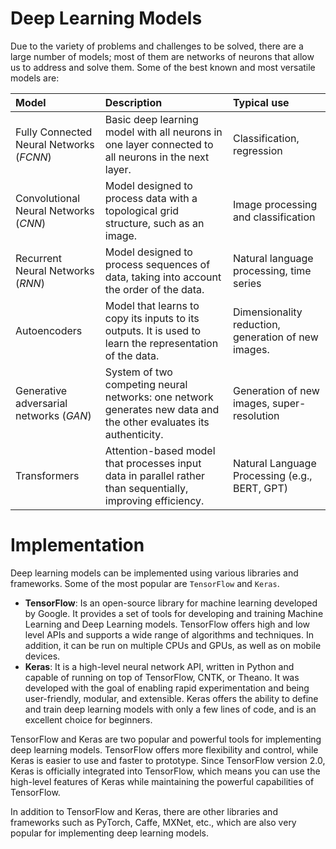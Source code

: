 # Deep Learning Models

Due to the variety of problems and challenges to be solved, there are a large number of models; most of them are networks of neurons that allow us to address and solve them. Some of the best known and most versatile models are:

| Model | Description | Typical use |
|:------|:------------|:------------|
| Fully Connected Neural Networks (*FCNN*) | Basic deep learning model with all neurons in one layer connected to all neurons in the next layer. | Classification, regression |
| Convolutional Neural Networks (*CNN*) | Model designed to process data with a topological grid structure, such as an image. | Image processing and classification |
| Recurrent Neural Networks (*RNN*) | Model designed to process sequences of data, taking into account the order of the data. | Natural language processing, time series | 
| Autoencoders | Model that learns to copy its inputs to its outputs. It is used to learn the representation of the data. | Dimensionality reduction, generation of new images. |
| Generative adversarial networks (*GAN*) | System of two competing neural networks: one network generates new data and the other evaluates its authenticity. | Generation of new images, super-resolution |
| Transformers | Attention-based model that processes input data in parallel rather than sequentially, improving efficiency. | Natural Language Processing (e.g., BERT, GPT) |

# Implementation

Deep learning models can be implemented using various libraries and frameworks. Some of the most popular are `TensorFlow` and `Keras`.

- **TensorFlow**: Is an open-source library for machine learning developed by Google. It provides a set of tools for developing and training Machine Learning and Deep Learning models. TensorFlow offers high and low level APIs and supports a wide range of algorithms and techniques. In addition, it can be run on multiple CPUs and GPUs, as well as on mobile devices.
- **Keras**: It is a high-level neural network API, written in Python and capable of running on top of TensorFlow, CNTK, or Theano. It was developed with the goal of enabling rapid experimentation and being user-friendly, modular, and extensible. Keras offers the ability to define and train deep learning models with only a few lines of code, and is an excellent choice for beginners.

TensorFlow and Keras are two popular and powerful tools for implementing deep learning models. TensorFlow offers more flexibility and control, while Keras is easier to use and faster to prototype. Since TensorFlow version 2.0, Keras is officially integrated into TensorFlow, which means you can use the high-level features of Keras while maintaining the powerful capabilities of TensorFlow.

In addition to TensorFlow and Keras, there are other libraries and frameworks such as PyTorch, Caffe, MXNet, etc., which are also very popular for implementing deep learning models.
